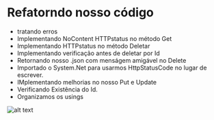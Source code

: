 # Refatorndo nosso código

 - tratando erros
 - Implementando NoContent HTTPstatus no método Get
 - Implementando HTTPstatus no método Deletar
 - Implementando verificação antes de deletar por Id
 - Retornando nosso .json com menságem amigável no Delete
 - Importado o System.Net para usarmos HttpStatusCode no lugar de escrever.
 - IMplementando melhorias no nosso Put e Update
 - Verificando Existência do Id.
 - Organizamos os usings


 ![alt text](C:\Users\D4ni3L\Desktop\BreakingDev\BackEnd\CSharpDotNet\Dio\Dev-Week\docs\httpStatusCode.png)

